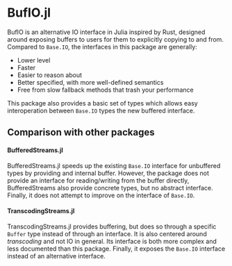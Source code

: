# BufIO.jl
BufIO is an alternative IO interface in Julia inspired by Rust, designed around exposing buffers to users for them to explicitly copying to and from.
Compared to `Base.IO`, the interfaces in this package are generally:

* Lower level
* Faster
* Easier to reason about
* Better specified, with more well-defined semantics
* Free from slow fallback methods that trash your performance

This package also provides a basic set of types which allows easy interoperation between `Base.IO` types the new buffered interface.

## Comparison with other packages
#### BufferedStreams.jl
BufferedStreams.jl speeds up the existing `Base.IO` interface for unbuffered types by providing and internal buffer.
However, the package does not provide an interface for reading/writing from the buffer directly,
BufferedStreams also provide concrete types, but no abstract interface.
Finally, it does not attempt to improve on the interface of `Base.IO`.

#### TranscodingStreams.jl
TranscodingStreams.jl provides buffering, but does so through a specific `Buffer` type instead of through an interface.
It is also centered around *transcoding* and not IO in general. Its interface is both more complex and less documented than this package. Finally, it exposes the `Base.IO` interface instead of an alternative interface.
